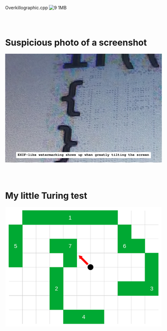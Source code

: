 Overkillographic.cpp
![9 1MB](https://user-images.githubusercontent.com/75550631/228114557-75d1867a-eae0-45a6-885d-379e320eac5d.gif)

<br>
<br>

# Suspicious photo of a screenshot
<p align="center">
  <img src="https://raw.githubusercontent.com/compromise-evident/WhatNot/main/Other/Sus_screenshot.png">
</p>

<br>
<br>

# My little Turing test
<p align="center">
  <img src="https://raw.githubusercontent.com/compromise-evident/WhatNot/main/Other/Bounce.png">
</p>

